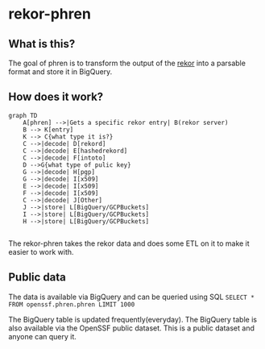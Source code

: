 # rekor-phren

## What is this?
The goal of phren is to transform the output of the [rekor](http://github.com/sigstore/rekor) into a parsable format and 
store it in BigQuery.

## How does it work?
```mermaid
graph TD
    A[phren] -->|Gets a specific rekor entry| B(rekor server)
    B --> K[entry]
    K --> C{what type it is?}
    C -->|decode| D[rekord]
    C -->|decode| E[hashedrekord]
    C -->|decode| F[intoto]
    D -->G{what type of pulic key}
    G -->|decode| H[pgp]
    G -->|decode| I[x509]
    E -->|decode| I[x509]
    F -->|decode| I[x509]
    C -->|decode| J[Other]
    J -->|store| L[BigQuery/GCPBuckets]
    I -->|store| L[BigQuery/GCPBuckets]
    H -->|store| L[BigQuery/GCPBuckets]
    
```

The rekor-phren takes the rekor data and does some ETL on it to make it easier to work with.

## Public data
The data is available via BigQuery and can be queried using SQL `SELECT * FROM openssf.phren.phren LIMIT 1000`

The BigQuery table is updated frequently(everyday). The BigQuery table is also available via the OpenSSF public dataset. 
This is a public dataset and anyone can query it.